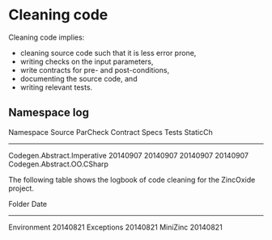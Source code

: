 Cleaning code
=============

Cleaning code implies:

 - cleaning source code such that it is less error prone,
 - writing checks on the input parameters,
 - write contracts for pre- and post-conditions,
 - documenting the source code, and
 - writing relevant tests.

Namespace log
-------------

Namespace                                                          Source   ParCheck Contract Specs    Tests    StaticCh
------------------------------------------------------------------ -------- -------- -------- -------- -------- --------
Codegen.Abstract.Imperative                                        20140907 20140907 20140907 20140907 
Codegen.Abstract.OO.CSharp                                         

The following table shows the logbook of code cleaning for the ZincOxide project.

Folder           Date
---------------- --------
Environment      20140821
Exceptions       20140821
MiniZinc         20140821